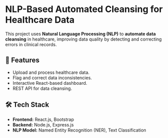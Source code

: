 # NLP-Based Automated Cleansing for Healthcare Data

This project uses **Natural Language Processing (NLP)** to **automate data cleansing** in healthcare, improving data quality by detecting and correcting errors in clinical records.

## 🚀 Features
- Upload and process healthcare data.
- Flag and correct data inconsistencies.
- Interactive React-based dashboard.
- REST API for data cleansing.

## 🛠️ Tech Stack
- **Frontend:** React.js, Bootstrap  
- **Backend:** Node.js, Express.js  
- **NLP Model:** Named Entity Recognition (NER), Text Classification  



